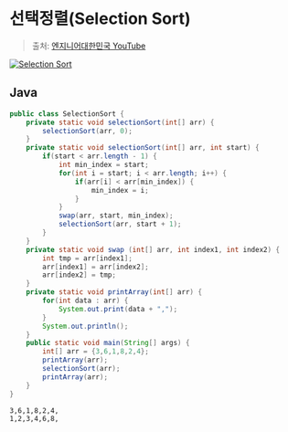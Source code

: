 # 선택정렬(Selection Sort)

> 출처: [엔지니어대한민국 YouTube](https://www.youtube.com/channel/UCWMAh9cSkEn8v42YRO90BHA)

[![Selection Sort](http://img.youtube.com/vi/uCUu3fF5Dws/0.jpg)](https://www.youtube.com/watch?v=uCUu3fF5Dws)

## Java
```java
public class SelectionSort {
	private static void selectionSort(int[] arr) {
		selectionSort(arr, 0);
	}
	private static void selectionSort(int[] arr, int start) {
		if(start < arr.length - 1) {
			int min_index = start;
			for(int i = start; i < arr.length; i++) {
				if(arr[i] < arr[min_index]) {
					min_index = i;
				}
			}
			swap(arr, start, min_index);
			selectionSort(arr, start + 1);
		}
	}
	private static void swap (int[] arr, int index1, int index2) {
		int tmp = arr[index1];
		arr[index1] = arr[index2];
		arr[index2] = tmp;
	}
	private static void printArray(int[] arr) {
		for(int data : arr) {
			System.out.print(data + ",");
		}
		System.out.println();
	}
	public static void main(String[] args) {
		int[] arr = {3,6,1,8,2,4};
		printArray(arr);
		selectionSort(arr);
		printArray(arr);
	}
}
```

```
3,6,1,8,2,4,
1,2,3,4,6,8,
```
